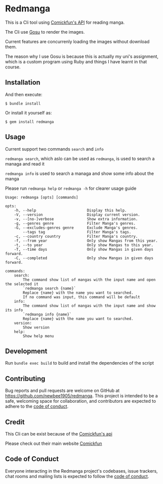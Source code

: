 # Redmanga

This is a Cli tool using [Comickfun's API](https://api.comick.fun/docs/static/index.html) for reading manga.

The Cli use [Gosu](https://www.libgosu.org/) to render the images.

Current features are concurrenly loading the images without download them.

The reason why I use Gosu is because this is actually my uni's assignment, which is a custom program using Ruby and things I have learnt in that course.

## Installation

And then execute:

    $ bundle install

Or install it yourself as:

    $ gem install redmanga

## Usage

Current support two commands `search` and `info`

`redmanga search`, which aslo can be used as `redmanga`, is used to search a managa and read it

`redmanga info` is used to search a managa and show some info about the manga
 
Please run `redmanga help` or `redmanga -h` for clearer usage guide

```
Usage: redmanga [opts] [commands]

opts:
    -h, --help                       Display this help.
    -V, --version                    Display current version.
    -v, --[no-]verbose               Show extra information.
    -g, --genres genre               Filter Manga's genres.
    -G, --excludes-genres genre      Exclude Manga's genres.
        --tags tag                   Filter Manga's tags.
    -c, --country country            Filter Manga's country.
    -f, --from year                  Only show Mangas from this year.
    -t, --to year                    Only show Mangas to this year.
    -T, --time days                  Only show Mangas in given days forward.
    -C, --completed                  Only show Mangas in given days forward.

commands:
    search:
        The command show list of mangas with the input name and open the selected it
        `redmanga search {name}`
        Replace {name} with the name you want to searched.
        If no command was input, this command will be default
    info:
        The command show list of mangas with the input name and show its info
        `redmanga info {name}`
        Replace {name} with the name you want to searched.
    version:
        Show version
    help:
        Show help menu
```

## Development

Run `bundle exec build` to build and install the dependencies of the script

## Contributing

Bug reports and pull requests are welcome on GitHub at https://github.com/newbee1905/redmanga. This project is intended to be a safe, welcoming space for collaboration, and contributors are expected to adhere to the [code of conduct](https://github.com/[USERNAME]/redmanga/blob/main/CODE_OF_CONDUCT.md).

## Credit

This Cli can be exist because of the [Comickfun's api](https://api.comick.fun/docs/static/index.html)

Please check out their main website [Comickfun](https://comick.fun/)

## Code of Conduct

Everyone interacting in the Redmanga project's codebases, issue trackers, chat rooms and mailing lists is expected to follow the [code of conduct](https://github.com/[USERNAME]/redmanga/blob/main/CODE_OF_CONDUCT.md).
